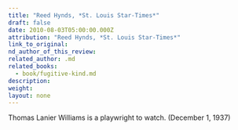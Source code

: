 ```yaml
---
title: "Reed Hynds, *St. Louis Star-Times*"
draft: false
date: 2010-08-03T05:00:00.000Z
attribution: "Reed Hynds, *St. Louis Star-Times*"
link_to_original:
nd_author_of_this_review:
related_author: .md
related_books:
  - book/fugitive-kind.md
description:
weight:
layout: none
---
```

Thomas Lanier Williams is a playwright to watch. (December 1, 1937)

